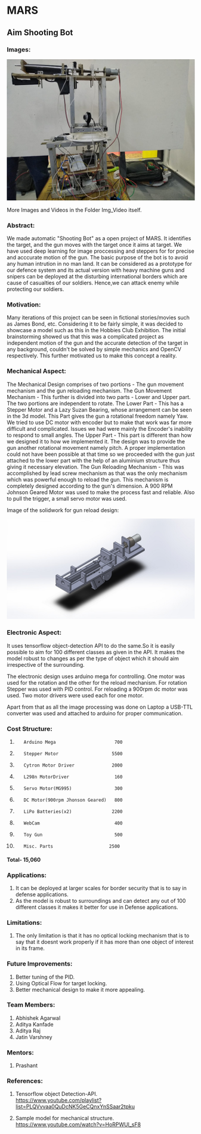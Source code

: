 # MARS
## Aim Shooting Bot


### Images:
![](Img_Video/images/img_1.jpeg)  
  
More Images and Videos in the Folder Img_Video itself.

### Abstract:
We made automatic "Shooting Bot" as a open project of MARS. It identifies the target, and the gun moves with the target once it aims at target. We have used deep learning for image proccessing and steppers for for precise and acccurate motion of the gun. The basic purpose of the bot is to avoid any human intrution in no man land. It can be considered as a prototype for our defence system and its actual version with heavy machine guns and snipers can be deployed at the disturbing international borders which are cause of casualties of our soldiers. Hence,we can attack enemy while protecting our soldiers. 

### Motivation:
Many iterations of this project can be seen in fictional stories/movies such as James Bond, etc. Considering it to be fairly simple, it was decided to showcase a model such as this in the Hobbies Club Exhibition. The initial brainstorming  showed us that this was a complicated project as independent motion of the gun and the accurate detection of the target in any background, couldn't be solved by simple mechanics and OpenCV respectively. This further motivated us to make this concept a reality.

### Mechanical Aspect:
The Mechanical Design comprises of two portions - The gun movement mechanism and the gun reloading mechanism.
The Gun Movement Mechanism - This further is divided into two parts - Lower and Upper part. The two portions are independent to rotate.
The Lower Part - This has a Stepper Motor and a Lazy Suzan Bearing, whose arrangement can be seen in the 3d model. This Part gives the gun a rotational freedom namely Yaw. We tried to use DC motor with encoder but to make that work was far more difficult and complicated. Issues we had were mainly the Encoder's inability to respond to small angles.
The Upper Part - This part is different than how we designed it to how we implemented it. The design was to provide the gun another rotational movement namely pitch. A proper implementation could not have been possible at that time so we proceeded with the gun just attached to the lower part with the help of an aluminium structure thus giving it necessary elevation.
The Gun Reloading Mechanism - This was accomplished by lead screw mechanism as that was the only mechanism which was powerful enough to reload the gun. This mechanism is completely designed according to the gun's dimension. A 900 RPM Johnson Geared Motor was used to make the process fast and reliable. Also to pull the trigger, a small servo motor was used.
  
Image of the solidwork for gun reload design:  

![](Img_Video/images/img_4.jpeg)  


### Electronic Aspect:
It uses tensorflow object-detection API to do the same.So it is easily possible to aim for 100 different classes as given in the API. It makes the model robust to changes as per the type of object which it should aim irrespective of the surrounding.

The electronic design uses arduino mega for controlling. One motor was used for the rotation and the other for the reload mechanism. For rotation Stepper was used with PID control. For reloading a 900rpm dc motor was used. Two motor drivers were used each for one motor.

Apart from that as all the image processing was done on Laptop a USB-TTL converter was used and attached to arduino for proper communication.

### Cost Structure:
1.        Arduino Mega                      700  
2.        Stepper Motor                    5500  
3.        Cytron Motor Driver              2000  
4.        L298n MotorDriver                 160  
5.        Servo Motor(MG995)                300  
6.        DC Motor(900rpm Jhonson Geared)   800  
7.        LiPo Batteries(x2)               2200  
8.        WebCam                            400  
9.        Toy Gun                           500   
10.        Misc. Parts                     2500   

#### Total- 15,060

### Applications:
1. It can be deployed at larger scales for border security that is to say in defense applications.  
2. As the model is robust to surroundings and can detect any out of 100 different classes it makes it better for use in Defense applications.

### Limitations:
1. The only limitation is that it has no optical locking mechanism that is to say that it doesnt work properly if it has more than one object of interest in its frame.
 
### Future Improvements:
1. Better tuning of the PID.  
2. Using Optical Flow for target locking.  
3. Better mechanical design to make it more appealing.  

### Team Members:
1. Abhishek Agarwal  
2. Aditya Kanfade   
3. Aditya Raj   
4. Jatin Varshney  

### Mentors:
1. Prashant

### References:
1.  Tensorflow object Detection-API.  
https://www.youtube.com/playlist?list=PLQVvvaa0QuDcNK5GeCQnxYnSSaar2tpku

2.  Sample model for mechanical structure.  
https://www.youtube.com/watch?v=HoRPWUl_sF8

